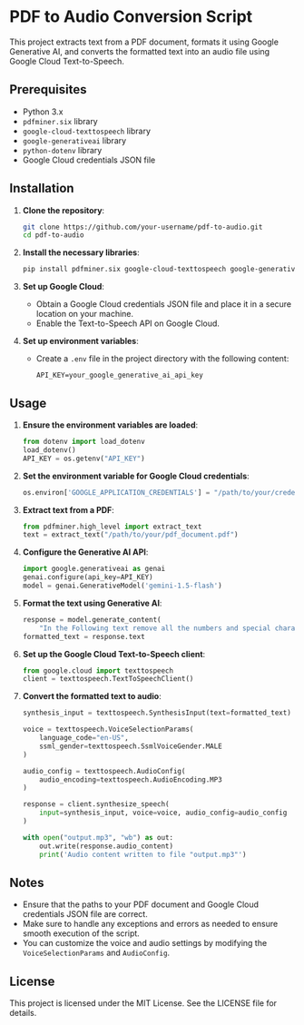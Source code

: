 
# PDF to Audio Conversion Script

This project extracts text from a PDF document, formats it using Google Generative AI, and converts the formatted text into an audio file using Google Cloud Text-to-Speech.

## Prerequisites

- Python 3.x
- `pdfminer.six` library
- `google-cloud-texttospeech` library
- `google-generativeai` library
- `python-dotenv` library
- Google Cloud credentials JSON file

## Installation

1. **Clone the repository**:
    ```bash
    git clone https://github.com/your-username/pdf-to-audio.git
    cd pdf-to-audio
    ```

2. **Install the necessary libraries**:
    ```bash
    pip install pdfminer.six google-cloud-texttospeech google-generativeai python-dotenv
    ```

3. **Set up Google Cloud**:
    - Obtain a Google Cloud credentials JSON file and place it in a secure location on your machine.
    - Enable the Text-to-Speech API on Google Cloud.

4. **Set up environment variables**:
    - Create a `.env` file in the project directory with the following content:
      ```plaintext
      API_KEY=your_google_generative_ai_api_key
      ```

## Usage

1. **Ensure the environment variables are loaded**:
    ```python
    from dotenv import load_dotenv
    load_dotenv()
    API_KEY = os.getenv("API_KEY")
    ```

2. **Set the environment variable for Google Cloud credentials**:
    ```python
    os.environ['GOOGLE_APPLICATION_CREDENTIALS'] = "/path/to/your/credentials_key.json"
    ```

3. **Extract text from a PDF**:
    ```python
    from pdfminer.high_level import extract_text
    text = extract_text("/path/to/your/pdf_document.pdf")
    ```

4. **Configure the Generative AI API**:
    ```python
    import google.generativeai as genai
    genai.configure(api_key=API_KEY)
    model = genai.GenerativeModel('gemini-1.5-flash')
    ```

5. **Format the text using Generative AI**:
    ```python
    response = model.generate_content(
        "In the Following text remove all the numbers and special characters, make it more readable and give the response in paragraphs, don't give it in points only in paragraphs. Here is text: \n" + text)
    formatted_text = response.text
    ```

6. **Set up the Google Cloud Text-to-Speech client**:
    ```python
    from google.cloud import texttospeech
    client = texttospeech.TextToSpeechClient()
    ```

7. **Convert the formatted text to audio**:
    ```python
    synthesis_input = texttospeech.SynthesisInput(text=formatted_text)

    voice = texttospeech.VoiceSelectionParams(
        language_code="en-US",
        ssml_gender=texttospeech.SsmlVoiceGender.MALE
    )

    audio_config = texttospeech.AudioConfig(
        audio_encoding=texttospeech.AudioEncoding.MP3
    )

    response = client.synthesize_speech(
        input=synthesis_input, voice=voice, audio_config=audio_config
    )

    with open("output.mp3", "wb") as out:
        out.write(response.audio_content)
        print('Audio content written to file "output.mp3"')
    ```

## Notes

- Ensure that the paths to your PDF document and Google Cloud credentials JSON file are correct.
- Make sure to handle any exceptions and errors as needed to ensure smooth execution of the script.
- You can customize the voice and audio settings by modifying the `VoiceSelectionParams` and `AudioConfig`.

## License

This project is licensed under the MIT License. See the LICENSE file for details.


